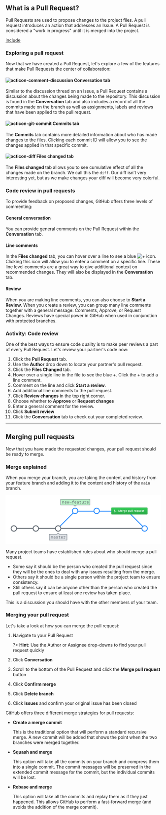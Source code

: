 ## What is a Pull Request?

Pull Requests are used to propose changes to the project files. A pull request introduces an action that addresses an Issue. A Pull Request is considered a "work in progress" until it is merged into the project.

[include](07a_activity_create_pull_request.md ':include')

### Exploring a pull request

Now that we have created a Pull Request, let's explore a few of the features that make Pull Requests the center of collaboration:

#### ![octicon-comment-discussion] Conversation tab

Similar to the discussion thread on an Issue, a Pull Request contains a discussion about the changes being made to the repository. This discussion is found in the **Conversation** tab and also includes a record of all the commits made on the branch as well as assignments, labels and reviews that have been applied to the pull request.

#### ![octicon-git-commit] Commits tab

The **Commits** tab contains more detailed information about who has made changes to the files. Clicking each commit ID will allow you to see the changes applied in that specific commit.

#### ![octicon-diff] Files changed tab

The **Files changed** tab allows you to see cumulative effect of all the changes made on the branch. We call this the `diff`. Our diff isn't very interesting yet, but as we make changes your diff will become very colorful.

### Code review in pull requests

To provide feedback on proposed changes, GitHub offers three levels of commenting:

#### General conversation

You can provide general comments on the Pull Request within the **Conversation** tab.

#### Line comments

In the **Files changed** tab, you can hover over a line to see a blue ![`+`][octicon-diff-added] icon. Clicking this icon will allow you to enter a comment on a specific line. These line level comments are a great way to give additional context on recommended changes. They will also be displayed in the **Conversation** tab.

#### Review

When you are making line comments, you can also choose to **Start a Review**. When you create a review, you can group many line comments together with a general message: Comments, Approve, or Request Changes. Reviews have special power in GitHub when used in conjunction with protected branches.

### Activity: Code review

One of the best ways to ensure code quality is to make peer reviews a part of every Pull Request. Let's review your partner's code now:

1. Click the **Pull Request** tab.
1. Use the **Author** drop down to locate your partner's pull request.
1. Click the **Files Changed** tab.
1. Hover over a single line in the file to see the blue +. Click the + to add a line comment.
1. Comment on the line and click **Start a review**.
1. Add additional line comments to the pull request.
1. Click **Review changes** in the top right corner.
1. Choose whether to **Approve** or **Request changes**
1. Enter a general comment for the review.
1. Click **Submit review**
1. Click the **Conversation** tab to check out your completed review.

[octicon-comment-discussion]:https://unpkg.com/octicons/build/svg/comment-discussion.svg

[octicon-diff]:https://unpkg.com/octicons/build/svg/diff.svg

[octicon-diff-added]: https://unpkg.com/octicons/build/svg/diff-added.svg

[octicon-git-commit]:https://unpkg.com/octicons/build/svg/git-commit.svg

---

## Merging pull requests

Now that you have made the requested changes, your pull request should be ready to merge.

### Merge explained

When you merge your branch, you are taking the content and history from your feature branch and adding it to the content and history of the `main` branch.

![Merging Pull Requests](./img/merging-prs.png)

Many project teams have established rules about who should merge a pull request.

- Some say it should be the person who created the pull request since they will be the ones to deal with any issues resulting from the merge.
- Others say it should be a single person within the project team to ensure consistency.
- Still others say it can be anyone other than the person who created the pull request to ensure at least one review has taken place.

This is a discussion you should have with the other members of your team.

### Merging your pull request

Let's take a look at how you can merge the pull request:

1. Navigate to your Pull Request

   ?> **Hint:** Use the Author or Assignee drop-downs to find your pull request quickly

1. Click **Conversation**
1. Scroll to the bottom of the Pull Request and click the **Merge pull request** button
1. Click **Confirm merge**
1. Click **Delete branch**
1. Click **Issues** and confirm your original issue has been closed

GitHub offers three different merge strategies for pull requests:

- **Create a merge commit**

  This is the traditional option that will perform a standard recursive merge. A new commit will be added that shows the point when the two branches were merged together.

- **Squash and merge**

  This option will take all the commits on your branch and compress them into a single commit. The commit messages will be preserved in the extended commit message for the commit, but the individual commits will be lost.

- **Rebase and merge**

  This option will take all the commits and replay them as if they just happened. This allows GitHub to perform a fast-forward merge (and avoids the addition of the merge commit).
